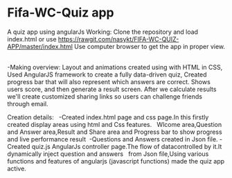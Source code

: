 # Fifa-WC-Quiz app
A quiz app using angularJs
Working:
   Clone the repository and load index.html
   or use https://rawgit.com/nasykt/FIFA-WC-QUIZ-APP/master/index.html 
   Use computer browser to get the app in proper view.
  
  
  -Making overview:
    Layout and animations created using  with HTML in CSS, 
    Used AngularJS framework to create a fully data-driven quiz, 
    Created progress bar that will also represent which answers are correct.
    Shows users score, and then generate a result screen.
    After we calculate results we'll create customized sharing links so users can challenge friends through email. 
    
  Creation details: 
   -Created index.html page and css page.In this firstly created display areas using html and Css features.
    Wlcome  area,Question and Answer area,Result and Share area and Progress bar to show progress and live performance result
   -Questions and Answers created in Json file.
   -Created quiz.js AngularJs controller page.The flow of datacontrolled by it.It dynamically inject question and answers
    from Json file,Using various functions and features of angularjs (javascript functions) made the quiz app active.
   
    
